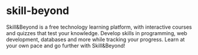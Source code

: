 # skill-beyond
Skill&amp;Beyond is a free technology learning platform, with interactive courses and quizzes that test your knowledge. Develop skills in programming, web development, databases and more while tracking your progress. Learn at your own pace and go further with Skill&amp;Beyond!
